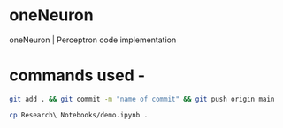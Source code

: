 # oneNeuron
oneNeuron | Perceptron code implementation


# commands used -

```bash
git add . && git commit -m "name of commit" && git push origin main
```

```bash
cp Research\ Notebooks/demo.ipynb .
```
